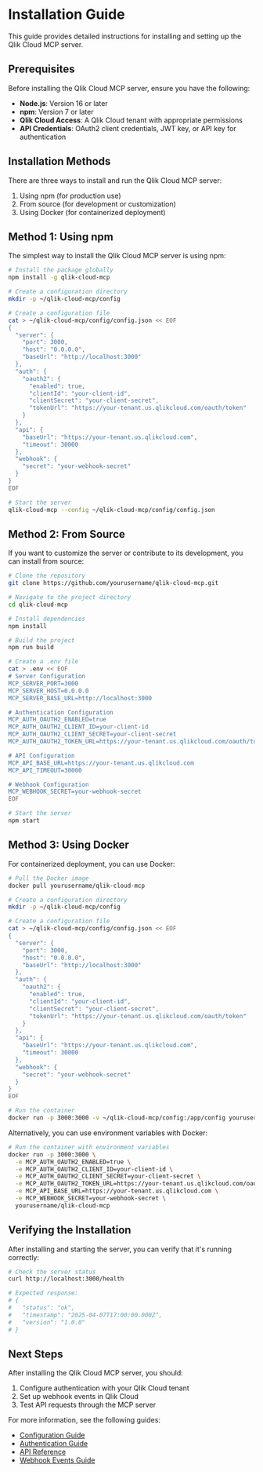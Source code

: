 # Installation Guide

This guide provides detailed instructions for installing and setting up the Qlik Cloud MCP server.

## Prerequisites

Before installing the Qlik Cloud MCP server, ensure you have the following:

- **Node.js**: Version 16 or later
- **npm**: Version 7 or later
- **Qlik Cloud Access**: A Qlik Cloud tenant with appropriate permissions
- **API Credentials**: OAuth2 client credentials, JWT key, or API key for authentication

## Installation Methods

There are three ways to install and run the Qlik Cloud MCP server:

1. Using npm (for production use)
2. From source (for development or customization)
3. Using Docker (for containerized deployment)

## Method 1: Using npm

The simplest way to install the Qlik Cloud MCP server is using npm:

```bash
# Install the package globally
npm install -g qlik-cloud-mcp

# Create a configuration directory
mkdir -p ~/qlik-cloud-mcp/config

# Create a configuration file
cat > ~/qlik-cloud-mcp/config/config.json << EOF
{
  "server": {
    "port": 3000,
    "host": "0.0.0.0",
    "baseUrl": "http://localhost:3000"
  },
  "auth": {
    "oauth2": {
      "enabled": true,
      "clientId": "your-client-id",
      "clientSecret": "your-client-secret",
      "tokenUrl": "https://your-tenant.us.qlikcloud.com/oauth/token"
    }
  },
  "api": {
    "baseUrl": "https://your-tenant.us.qlikcloud.com",
    "timeout": 30000
  },
  "webhook": {
    "secret": "your-webhook-secret"
  }
}
EOF

# Start the server
qlik-cloud-mcp --config ~/qlik-cloud-mcp/config/config.json
```

## Method 2: From Source

If you want to customize the server or contribute to its development, you can install from source:

```bash
# Clone the repository
git clone https://github.com/yourusername/qlik-cloud-mcp.git

# Navigate to the project directory
cd qlik-cloud-mcp

# Install dependencies
npm install

# Build the project
npm run build

# Create a .env file
cat > .env << EOF
# Server Configuration
MCP_SERVER_PORT=3000
MCP_SERVER_HOST=0.0.0.0
MCP_SERVER_BASE_URL=http://localhost:3000

# Authentication Configuration
MCP_AUTH_OAUTH2_ENABLED=true
MCP_AUTH_OAUTH2_CLIENT_ID=your-client-id
MCP_AUTH_OAUTH2_CLIENT_SECRET=your-client-secret
MCP_AUTH_OAUTH2_TOKEN_URL=https://your-tenant.us.qlikcloud.com/oauth/token

# API Configuration
MCP_API_BASE_URL=https://your-tenant.us.qlikcloud.com
MCP_API_TIMEOUT=30000

# Webhook Configuration
MCP_WEBHOOK_SECRET=your-webhook-secret
EOF

# Start the server
npm start
```

## Method 3: Using Docker

For containerized deployment, you can use Docker:

```bash
# Pull the Docker image
docker pull yourusername/qlik-cloud-mcp

# Create a configuration directory
mkdir -p ~/qlik-cloud-mcp/config

# Create a configuration file
cat > ~/qlik-cloud-mcp/config/config.json << EOF
{
  "server": {
    "port": 3000,
    "host": "0.0.0.0",
    "baseUrl": "http://localhost:3000"
  },
  "auth": {
    "oauth2": {
      "enabled": true,
      "clientId": "your-client-id",
      "clientSecret": "your-client-secret",
      "tokenUrl": "https://your-tenant.us.qlikcloud.com/oauth/token"
    }
  },
  "api": {
    "baseUrl": "https://your-tenant.us.qlikcloud.com",
    "timeout": 30000
  },
  "webhook": {
    "secret": "your-webhook-secret"
  }
}
EOF

# Run the container
docker run -p 3000:3000 -v ~/qlik-cloud-mcp/config:/app/config yourusername/qlik-cloud-mcp
```

Alternatively, you can use environment variables with Docker:

```bash
# Run the container with environment variables
docker run -p 3000:3000 \
  -e MCP_AUTH_OAUTH2_ENABLED=true \
  -e MCP_AUTH_OAUTH2_CLIENT_ID=your-client-id \
  -e MCP_AUTH_OAUTH2_CLIENT_SECRET=your-client-secret \
  -e MCP_AUTH_OAUTH2_TOKEN_URL=https://your-tenant.us.qlikcloud.com/oauth/token \
  -e MCP_API_BASE_URL=https://your-tenant.us.qlikcloud.com \
  -e MCP_WEBHOOK_SECRET=your-webhook-secret \
  yourusername/qlik-cloud-mcp
```

## Verifying the Installation

After installing and starting the server, you can verify that it's running correctly:

```bash
# Check the server status
curl http://localhost:3000/health

# Expected response:
# {
#   "status": "ok",
#   "timestamp": "2025-04-07T17:00:00.000Z",
#   "version": "1.0.0"
# }
```

## Next Steps

After installing the Qlik Cloud MCP server, you should:

1. Configure authentication with your Qlik Cloud tenant
2. Set up webhook events in Qlik Cloud
3. Test API requests through the MCP server

For more information, see the following guides:

- [Configuration Guide](./configuration.md)
- [Authentication Guide](./authentication.md)
- [API Reference](./api-reference.md)
- [Webhook Events Guide](./webhook-events.md)
